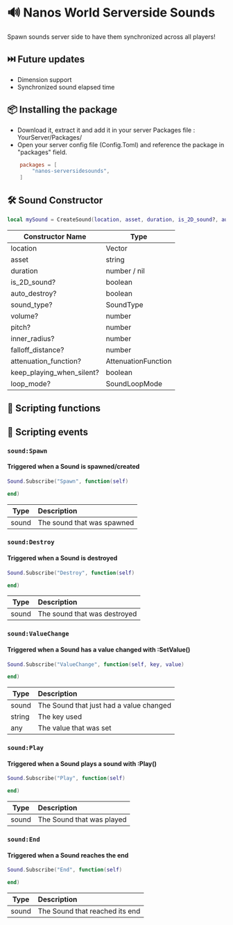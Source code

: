 # 🔊 Nanos World Serverside Sounds
Spawn sounds server side to have them synchronized across all players!

## ⏭️ Future updates
- Dimension support
- Synchronized sound elapsed time

## 📦 Installing the package
- Download it, extract it and add it in your server Packages file : YourServer/Packages/
- Open your server config file (Config.Toml) and reference the package in "packages" field.
```toml
    packages = [
        "nanos-serversidesounds",
    ]
```

## 🛠️ Sound Constructor
```lua
local mySound = CreateSound(location, asset, duration, is_2D_sound?, auto_destroy?, sound_type?, volume?, pitch?, inner_radius?, falloff_distance?, attenuation_function?, keep_playing_when_silent?, loop_mode?)
```
| Constructor Name  | Type |
| ------------- | ------------- |
| location | Vector  |
| asset  | string  |
| duration  | number / nil  |
| is_2D_sound?  | boolean  |
| auto_destroy?  | boolean |
| sound_type?  | SoundType  |
| volume?  | number  |
| pitch?  | number  |
| inner_radius?  | number  |
| falloff_distance?  | number  |
| attenuation_function?  | AttenuationFunction  |
| keep_playing_when_silent?  | boolean  |
| loop_mode?  | SoundLoopMode  |

## 🔧 Scripting functions

## 📢 Scripting events

### `sound:Spawn`
#### Triggered when a Sound is spawned/created
```lua
Sound.Subscribe("Spawn", function(self)

end)
```
| Type                  | Description  |
| --------------------  |:------------- 
| sound              | The sound that was spawned

### `sound:Destroy`
#### Triggered when a Sound is destroyed
```lua
Sound.Subscribe("Destroy", function(self)

end)
```
| Type                  | Description  |
| --------------------  |:------------- 
| sound              | The sound that was destroyed

### `sound:ValueChange`
#### Triggered when a Sound has a value changed with :SetValue()
```lua
Sound.Subscribe("ValueChange", function(self, key, value)

end)
```
| Type                  | Description  |
| --------------------  |:------------- 
| sound             | The Sound that just had a value changed
| string             | 	The key used
| any             | 	The value that was set

### `sound:Play`
#### Triggered when a Sound plays a sound with :Play()
```lua
Sound.Subscribe("Play", function(self)

end)
```
| Type                  | Description  |
| --------------------  |:------------- 
| sound             | The Sound that was played

### `sound:End`
#### Triggered when a Sound reaches the end
```lua
Sound.Subscribe("End", function(self)

end)
```
| Type                  | Description  |
| --------------------  |:------------- 
| sound             | The Sound that reached its end
